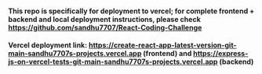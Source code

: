 #### This repo is specifically for deployment to vercel; for complete frontend + backend and local deployment instructions, please check https://github.com/sandhu7707/React-Coding-Challenge
#### Vercel deployment link: https://create-react-app-latest-version-git-main-sandhu7707s-projects.vercel.app (frontend) and https://express-js-on-vercel-tests-git-main-sandhu7707s-projects.vercel.app (backend)